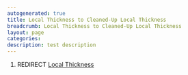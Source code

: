 ```yaml
---
autogenerated: true
title: Local Thickness to Cleaned-Up Local Thickness
breadcrumb: Local Thickness to Cleaned-Up Local Thickness
layout: page
categories: 
description: test description
---
```


1.  REDIRECT [Local Thickness](Local_Thickness "wikilink")
